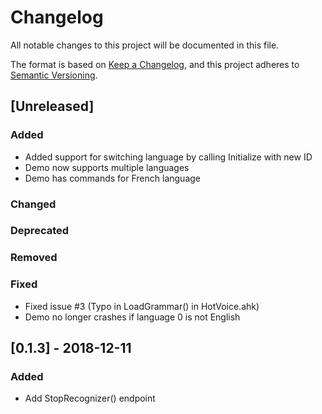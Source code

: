 # Changelog
All notable changes to this project will be documented in this file.

The format is based on [Keep a Changelog](https://keepachangelog.com/en/1.0.0/), and this project adheres to [Semantic Versioning](https://semver.org/spec/v2.0.0.html).

## [Unreleased]
### Added
- Added support for switching language by calling Initialize with new ID
- Demo now supports multiple languages
- Demo has commands for French language
### Changed 
### Deprecated
### Removed
### Fixed
- Fixed issue #3 (Typo in LoadGrammar() in HotVoice.ahk)
- Demo no longer crashes if language 0 is not English

## [0.1.3] - 2018-12-11
### Added
- Add StopRecognizer() endpoint

